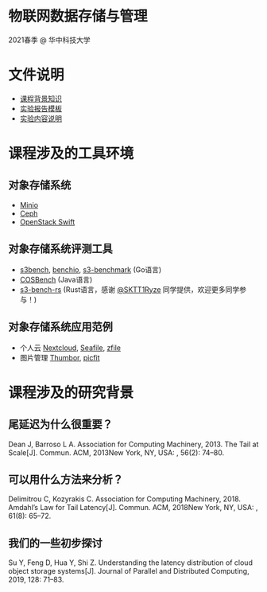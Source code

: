 # 物联网数据存储与管理

2021春季 @ 华中科技大学

# 文件说明

- [课程背景知识](iot-storage-experiment.pptx)
- [实验报告模板](report-template.doc)
- [实验内容说明](https://github.com/cs-course/obs-tutorial)

# 课程涉及的工具环境

## 对象存储系统

* [Minio](https://minio.io/)
* [Ceph](https://ceph.com/)
* [OpenStack Swift](http://www.openstack.org/software/releases/ocata/components/swift)

## 对象存储系统评测工具

* [s3bench](https://github.com/igneous-systems/s3bench), [benchio](https://github.com/giacomoguiulfo/benchio), [s3-benchmark](https://github.com/chinglinwen/s3-benchmark) (Go语言)
* [COSBench](https://github.com/intel-cloud/cosbench) (Java语言)
* [s3-bench-rs](https://github.com/SKTT1Ryze/s3-bench-rs) (Rust语言，感谢 [@SKTT1Ryze](https://github.com/SKTT1Ryze) 同学提供，欢迎更多同学参与！)

## 对象存储系统应用范例

* 个人云 [Nextcloud](https://github.com/nextcloud), [Seafile](https://www.seafile.com/home/), [zfile](https://github.com/zhaojun1998/zfile)
* 图片管理 [Thumbor](http://thumbor.org/), [picfit](https://github.com/thoas/picfit)

# 课程涉及的研究背景

## 尾延迟为什么很重要？

Dean J, Barroso L A. Association for Computing Machinery, 2013. The Tail at Scale[J]. Commun. ACM, 2013New York, NY, USA: , 56(2): 74–80.

## 可以用什么方法来分析？

Delimitrou C, Kozyrakis C. Association for Computing Machinery, 2018. Amdahl’s Law for Tail Latency[J]. Commun. ACM, 2018New York, NY, USA: , 61(8): 65–72.

## 我们的一些初步探讨

Su Y, Feng D, Hua Y, Shi Z. Understanding the latency distribution of cloud object storage systems[J]. Journal of Parallel and Distributed Computing, 2019, 128: 71–83.
